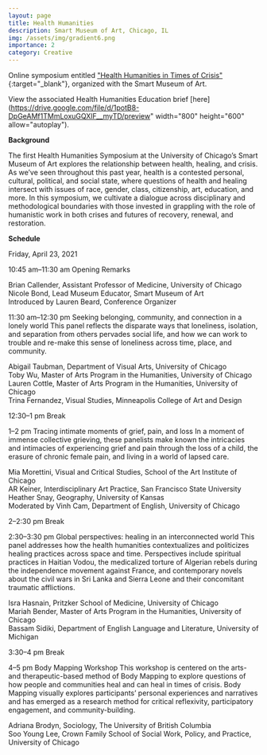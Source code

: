 ```yaml
---
layout: page
title: Health Humanities
description: Smart Museum of Art, Chicago, IL
img: /assets/img/gradient6.png
importance: 2
category: Creative
---
```


Online symposium entitled ["Health Humanities in Times of Crisis"](https://smartmuseum.uchicago.edu/events/1849/health-humanities-in-times-of-crisis/){:target="\_blank"}, organized with the Smart Museum of Art.

View the associated Health Humanities Education brief [here](https://drive.google.com/file/d/1potB8-DpGeAMf1TMmLoxuGQXlF__myTD/preview" width="800" height="600" allow="autoplay").

**Background**

The first Health Humanities Symposium at the University of Chicago’s Smart Museum of Art explores the relationship between health, healing, and crisis. As we’ve seen throughout this past year, health is a contested personal, cultural, political, and social state, where questions of health and healing intersect with issues of race, gender, class, citizenship, art, education, and more. In this symposium, we cultivate a dialogue across disciplinary and methodological boundaries with those invested in grappling with the role of humanistic work in both crises and futures of recovery, renewal, and restoration.

**Schedule**

Friday, April 23, 2021

10:45 am–11:30 am
Opening Remarks

Brian Callender, Assistant Professor of Medicine, University of Chicago   
Nicole Bond, Lead Museum Educator, Smart Museum of Art   
Introduced by Lauren Beard, Conference Organizer   

11:30 am–12:30 pm
Seeking belonging, community, and connection in a lonely world
This panel reflects the disparate ways that loneliness, isolation, and separation from others pervades social life, and how we can work to trouble and re-make this sense of loneliness across time, place, and community.

Abigail Taubman, Department of Visual Arts, University of Chicago   
Toby Wu, Master of Arts Program in the Humanities, University of Chicago   
Lauren Cottle, Master of Arts Program in the Humanities, University of Chicago   
Trina Fernandez, Visual Studies, Minneapolis College of Art and Design   

12:30–1 pm
Break

1–2 pm
Tracing intimate moments of grief, pain, and loss
In a moment of immense collective grieving, these panelists make known the intricacies and intimacies of experiencing grief and pain through the loss of a child, the erasure of chronic female pain, and living in a world of lapsed care.

Mia Morettini, Visual and Critical Studies, School of the Art Institute of Chicago   
AR Keiner, Interdisciplinary Art Practice, San Francisco State University   
Heather Snay, Geography, University of Kansas   
Moderated by Vinh Cam, Department of English, University of Chicago   

2–2:30 pm
Break

2:30–3:30 pm
Global perspectives: healing in an interconnected world
This panel addresses how the health humanities contextualizes and politicizes healing practices across space and time. Perspectives include spiritual practices in Haitian Vodou, the medicalized torture of Algerian rebels during the independence movement against France, and contemporary novels about the civil wars in Sri Lanka and Sierra Leone and their concomitant traumatic afflictions.

Isra Hasnain, Pritzker School of Medicine, University of Chicago   
Mariah Bender, Master of Arts Program in the Humanities, University of Chicago   
Bassam Sidiki, Department of English Language and Literature, University of Michigan   

3:30–4 pm
Break

4–5 pm
Body Mapping Workshop
This workshop is centered on the arts-and therapeutic-based method of Body Mapping to explore questions of how people and communities heal and can heal in times of crisis. Body Mapping visually explores participants’ personal experiences and narratives and has emerged as a research method for critical reflexivity, participatory engagement, and community-building.

Adriana Brodyn, Sociology, The University of British Columbia   
Soo Young Lee, Crown Family School of Social Work, Policy, and Practice, University of Chicago
